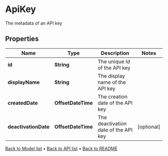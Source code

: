 

# ApiKey

The metadata of an API key

## Properties

| Name | Type | Description | Notes |
|------------ | ------------- | ------------- | -------------|
|**id** | **String** | The unique Id of the API key |  |
|**displayName** | **String** | The display name of the API key |  |
|**createdDate** | **OffsetDateTime** | The creation date of the API key |  |
|**deactivationDate** | **OffsetDateTime** | The deactivation date of the API key |  [optional] |



[Back to Model list](../README.md#documentation-for-models) &#8226; [Back to API list](../README.md#documentation-for-api-endpoints) &#8226; [Back to README](../README.md)


